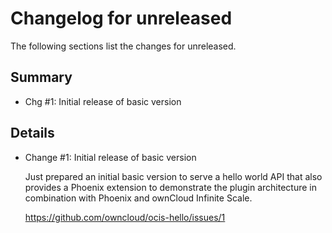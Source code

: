 # Changelog for unreleased

The following sections list the changes for unreleased.

## Summary

 * Chg #1: Initial release of basic version

## Details

 * Change #1: Initial release of basic version

   Just prepared an initial basic version to serve a hello world API that also provides a Phoenix
   extension to demonstrate the plugin architecture in combination with Phoenix and ownCloud
   Infinite Scale.

   https://github.com/owncloud/ocis-hello/issues/1


